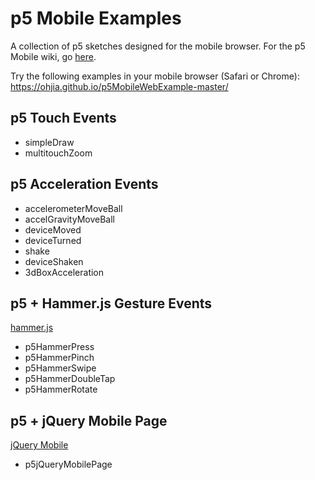 <h1>p5 Mobile Examples</h1>

A collection of p5 sketches designed for the mobile browser. For the p5 Mobile wiki, go [here](https://github.com/OhJia/p5Mobile). 

Try the following examples in your mobile browser (Safari or Chrome): 
https://ohjia.github.io/p5MobileWebExample-master/ 

## p5 Touch Events
- simpleDraw
- multitouchZoom

## p5 Acceleration Events
- accelerometerMoveBall
- accelGravityMoveBall
- deviceMoved
- deviceTurned
- shake
- deviceShaken
- 3dBoxAcceleration

## p5 + Hammer.js Gesture Events
[hammer.js](http://hammerjs.github.io/)
- p5HammerPress
- p5HammerPinch
- p5HammerSwipe
- p5HammerDoubleTap
- p5HammerRotate

## p5 + jQuery Mobile Page
[jQuery Mobile](http://demos.jquerymobile.com/1.0a4.1/docs/pages/docs-pages.html)
- p5jQueryMobilePage



